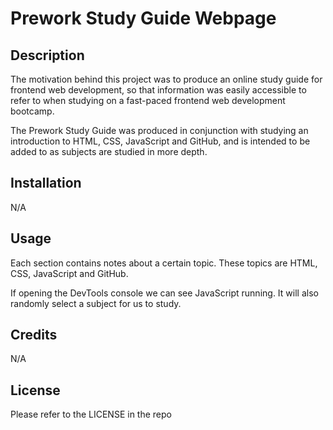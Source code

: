 # Prework Study Guide Webpage

## Description

The motivation behind this project was to produce an online study guide for frontend web development, so that information was easily accessible to refer to when studying on a fast-paced frontend web development bootcamp.

The Prework Study Guide was produced in conjunction with studying an  introduction to HTML, CSS, JavaScript and GitHub, and is intended to be added to as subjects are studied in more depth. 

## Installation

N/A

## Usage

Each section contains notes about a certain topic. These topics are HTML, CSS, JavaScript and GitHub. 

If opening the DevTools console we can see JavaScript running. It will also randomly select a subject for us to study.

## Credits

N/A

## License

Please refer to the LICENSE in the repo




